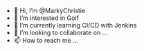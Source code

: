 - 👋 Hi, I’m @MarkyChristie
- 👀 I’m interested in Golf
- 🌱 I’m currently learning CI/CD with Jenkins
- 💞️ I’m looking to collaborate on ...
- 📫 How to reach me ...

<!---
MarkyChristie/MarkyChristie is a ✨ special ✨ repository because its `README.md` (this file) appears on your GitHub profile.
You can click the Preview link to take a look at your changes.
--->
